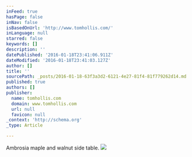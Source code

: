```yaml
---
inFeed: true
hasPage: false
inNav: false
isBasedOnUrl: 'http://www.tomhollis.com/'
inLanguage: null
starred: false
keywords: []
description: ''
datePublished: '2016-01-18T23:41:06.911Z'
dateModified: '2016-01-18T23:41:03.127Z'
author: []
title: ''
sourcePath: _posts/2016-01-18-63f3a3d2-6121-4e27-81f4-81f779262d14.md
published: true
authors: []
publisher:
  name: tomhollis.com
  domain: www.tomhollis.com
  url: null
  favicon: null
_context: 'http://schema.org'
_type: Article

---
```

Ambrosia maple and walnut side table.  ![](https://s3-us-west-2.amazonaws.com/the-grid-img/p/9c4164493f79bd0f6bd4ad5e09101cd0838da8d6.jpg)